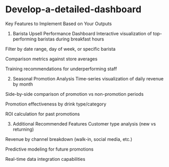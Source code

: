 # Develop-a-detailed-dashboard

Key Features to Implement Based on Your Outputs
1. Barista Upsell Performance Dashboard
Interactive visualization of top-performing baristas during breakfast hours

Filter by date range, day of week, or specific barista

Comparison metrics against store averages

Training recommendations for underperforming staff

2. Seasonal Promotion Analysis
Time-series visualization of daily revenue by month

Side-by-side comparison of promotion vs non-promotion periods

Promotion effectiveness by drink type/category

ROI calculation for past promotions

3. Additional Recommended Features
Customer type analysis (new vs returning)

Revenue by channel breakdown (walk-in, social media, etc.)

Predictive modeling for future promotions

Real-time data integration capabilities

